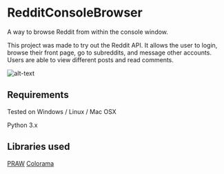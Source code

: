 # RedditConsoleBrowser
A way to browse Reddit from within the console window. 

This project was made to try out the Reddit API. It allows the user to login, browse their front page, go to subreddits, and message other accounts. Users are able to view different posts and read comments.

![alt-text](http://i.imgur.com/omXAtaE.png "Screenshot")


Requirements
---
Tested on Windows / Linux / Mac OSX

Python 3.x

Libraries used
---
[PRAW](https://praw.readthedocs.org)
[Colorama](https://pypi.python.org/pypi/colorama)
